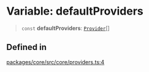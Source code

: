 # Variable: defaultProviders

> `const` **defaultProviders**: [`Provider`](../interfaces/Provider.md)[]

## Defined in

[packages/core/src/core/providers.ts:4](https://github.com/ai16z/eliza/blob/main/packages/core/src/core/providers.ts#L4)
